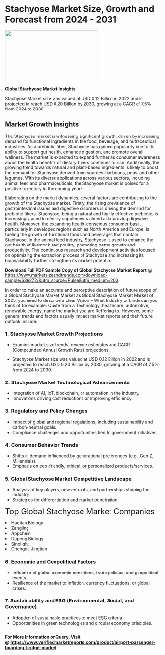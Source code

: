 <H1>Stachyose Market Size, Growth and Forecast from 2024 - 2031</H1><img class="aligncenter size-medium wp-image-584254" src="https://thirdeyenews.in/wp-content/uploads/2024/09/Global-Market-Research-300x168.jpeg" alt="" width="300" height="168" /><p><strong>Global&nbsp;<a href="https://www.marketsizeandtrends.com/download-sample/636272/&amp;utm_source=Pulse&amp;utm_medium=203">Stachyose Market</a> Insights</strong></p><p>Stachyose Market size was valued at USD 0.12 Billion in 2022 and is projected to reach USD 0.20 Billion by 2030, growing at a CAGR of 7.5% from 2024 to 2030.</p><p><h2>Market Growth Insights</h2> <p>The Stachyose market is witnessing significant growth, driven by increasing demand for functional ingredients in the food, beverage, and nutraceutical industries. As a prebiotic fiber, Stachyose has gained popularity due to its ability to support gut health, enhance digestion, and promote overall wellness. The market is expected to expand further as consumer awareness about the health benefits of dietary fibers continues to rise. Additionally, the growing trend towards natural and plant-based ingredients is likely to boost the demand for Stachyose derived from sources like beans, peas, and other legumes. With its diverse applications across various sectors, including animal feed and pharmaceuticals, the Stachyose market is poised for a positive trajectory in the coming years.</p> <p><a href="#"></a></p> <p>Elaborating on the market dynamics, several factors are contributing to the growth of the Stachyose market. Firstly, the rising prevalence of gastrointestinal issues and digestive disorders is driving the demand for prebiotic fibers. Stachyose, being a natural and highly effective prebiotic, is increasingly used in dietary supplements aimed at improving digestive health. Moreover, the expanding health-conscious consumer base, particularly in developed regions such as North America and Europe, is fueling the growth of functional foods and beverages that contain Stachyose. In the animal feed industry, Stachyose is used to enhance the gut health of livestock and poultry, promoting better growth and productivity. The continuous research and development activities focused on optimizing the extraction process of Stachyose and increasing its bioavailability further strengthen its market potential.</p> <p></p><p><span class=""><strong>Download Full PDF Sample Copy of Global Stachyose Market Report</strong> @ <a href="https://www.marketsizeandtrends.com/download-sample/636272/&amp;utm_source=Pulse&amp;utm_medium=203" target="_blank">https://www.marketsizeandtrends.com/download-sample/636272/&amp;utm_source=Pulse&amp;utm_medium=203</a></span></p><p>In order to make an accurate and perceptive description of future scope of a Global&nbsp;Stachyose Market Market as Global&nbsp;Stachyose Market Market of 2025, you need to describe a clear Vision &ndash; What Industry or Linda can you think of for example: Quote from a Technology, healthcare, automotive, renewable energy, name the market you are Reffering to. However, some general trends and factors usually impact market reports and their future outlook include:</p><h3>1.&nbsp;<strong>Stachyose Market Growth Projections</strong></h3><ul><li>Examine market size trends, revenue estimates and CAGR (Compounded Annual Growth Rate) projections.</li><li><p>Stachyose Market size was valued at USD 0.12 Billion in 2022 and is projected to reach USD 0.20 Billion by 2030, growing at a CAGR of 7.5% from 2024 to 2030.</p></li></ul><h3>2.&nbsp;<strong>Stachyose Market Technological Advancements</strong></h3><ul><li>Integration of AI, IoT, blockchain, or automation in the industry.</li><li>Innovations driving cost reductions or improving efficiency.</li></ul><h3>3.&nbsp;<strong>Regulatory and Policy Changes</strong></h3><ul><li>Impact of global and regional regulations, including sustainability and carbon-neutral goals.</li><li>Compliance challenges and opportunities tied to government initiatives.</li></ul><h3>4.&nbsp;<strong>Consumer Behavior Trends</strong></h3><ul><li>Shifts in demand influenced by generational preferences (e.g., Gen Z, Millennials).</li><li>Emphasis on eco-friendly, ethical, or personalized products/services.</li></ul><h3>5.&nbsp;<strong>Global Stachyose Market Competitive Landscape</strong></h3><ul><li>Analysis of key players, new entrants, and partnerships shaping the industry.</li><li>Strategies for differentiation and market penetration.</li></ul><p data-pm-slice="1 1 []"><span style="color: inherit; font-family: inherit; font-size: 25px;">Top Global Stachyose Market Companies</span></p><div class="" data-test-id=""><p><li>Haotian Biology</li><li> Zangling</li><li> Appchem</li><li> Dapeng Biology</li><li> Sinolight</li><li> Chengde Jingtian</li></p></div><h3>6.&nbsp;<strong>Economic and Geopolitical Factors</strong></h3><ul><li>Influence of global economic conditions, trade policies, and geopolitical events.</li><li>Resilience of the market to inflation, currency fluctuations, or global crises.</li></ul><h3>7.&nbsp;<strong>Sustainability and ESG (Environmental, Social, and Governance)</strong></h3><ul><li>Adoption of sustainable practices to meet ESG criteria.</li><li>Opportunities in green technologies and circular economy principles.</li></ul><h2><strong style="font-size: 14px;">For More Information or Query, Visit @&nbsp;</strong><a style="background-color: #ffffff; font-size: 14px;" href="https://www.marketsizeandtrends.com/report/stachyose-market/" target="_blank">https://www.verifiedmarketreports.com/product/airport-passenger-boarding-bridge-market</a></h2>
